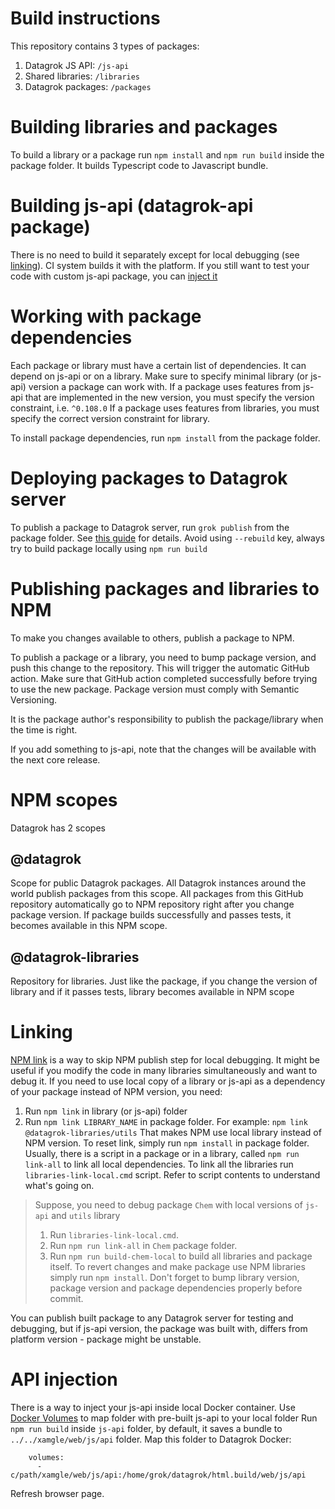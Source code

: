 # Build instructions

This repository contains 3 types of packages:
1. Datagrok JS API: `/js-api`
2. Shared libraries: `/libraries`
3. Datagrok packages: `/packages`

# Building libraries and packages

To build a library or a package run `npm install` and `npm run build` inside the package folder. 
It builds Typescript code to Javascript bundle.

# Building js-api (datagrok-api package)

There is no need to build it separately except for local debugging (see [linking](#linking)). CI system builds it with the platform. 
If you still want to test your code with custom js-api package, you can [inject it](#api-injection)

# Working with package dependencies

Each package or library must have a certain list of dependencies. It can depend on js-api or on a library.
Make sure to specify minimal library (or js-api) version a package can work with.
If a package uses features from js-api that are implemented in the new version, you must specify the version constraint, i.e. `^0.108.0`
If a package uses features from libraries, you must specify the correct version constraint for library.

To install package dependencies, run `npm install` from the package folder. 

# Deploying packages to Datagrok server

To publish a package to Datagrok server, run `grok publish` from the package folder. See [this guide](../help/develop/develop.md) for
details.
Avoid using `--rebuild` key, always try to build package locally using `npm run build`
 
# Publishing packages and libraries to NPM

To make you changes available to others, publish a package to NPM. 

To publish a package or a library, you need to bump package version, and push this change to the repository.
This will trigger the automatic GitHub action. Make sure that GitHub action completed successfully before
trying to use the new package. Package version must comply with Semantic Versioning.

It is the package author's responsibility to publish the package/library when the time is right.

If you add something to js-api, note that the changes will be available with the next core release.

# NPM scopes

Datagrok has 2 scopes

## @datagrok

Scope for public Datagrok packages. All Datagrok instances around the world publish packages from this scope. 
All packages from this GitHub repository automatically go to NPM repository right after you change package version.
If package builds successfully and passes tests, it becomes available in this NPM scope.

## @datagrok-libraries

Repository for libraries. 
Just like the package, if you change the version of library and if it passes tests, library becomes available in NPM scope

# Linking

[NPM link](https://docs.npmjs.com/cli/v8/commands/npm-link) is a way to skip NPM publish step for local debugging. It might be useful if you modify the code in many libraries simultaneously and want to debug it. 
If you need to use local copy of a library or js-api as a dependency of your package instead of NPM version, you need:
1. Run `npm link` in library (or js-api) folder
2. Run `npm link LIBRARY_NAME` in package folder. For example: `npm link @datagrok-libraries/utils`
That makes NPM use local library instead of NPM version. To reset link, simply run `npm install` in package folder.
Usually, there is a script in a package or in a library, called `npm run link-all` to link all local dependencies. 
To link all the libraries run `libraries-link-local.cmd` script. Refer to script contents to understand what's going on.

> Suppose, you need to debug package `Chem` with local versions of `js-api` and `utils` library
> 1. Run `libraries-link-local.cmd`.
> 2. Run `npm run link-all` in `Chem` package folder.
> 3. Run `npm run build-chem-local` to build all libraries and package itself.
> To revert changes and make package use NPM libraries simply run `npm install`.
> Don't forget to bump library version, package version and package dependencies properly before commit.

You can publish built package to any Datagrok server for testing and debugging, but if js-api version, the package was built with, differs from platform version - package might be unstable.

# API injection

There is a way to inject your js-api inside local Docker container. Use [Docker Volumes](https://docs.docker.com/storage/volumes/) to map folder with pre-built js-api to your local folder
Run `npm run build` inside `js-api` folder, by default, it saves a bundle to `../../xamgle/web/js/api` folder. Map this folder to Datagrok Docker:
```
    volumes:
      - c/path/xamgle/web/js/api:/home/grok/datagrok/html.build/web/js/api
```
Refresh browser page.